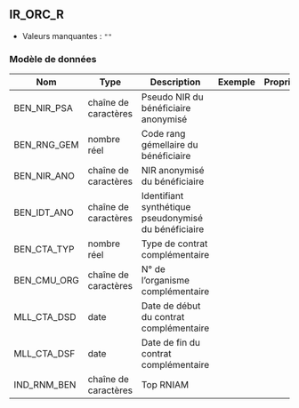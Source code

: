 <!-- SPDX-License-Identifier: MPL-2.0 -->
## IR_ORC_R

- Valeurs manquantes : `""`

### Modèle de données

|Nom|Type|Description|Exemple|Propriétés|
|-|-|-|-|-|
|BEN_NIR_PSA|chaîne de caractères|Pseudo NIR du bénéficiaire anonymisé|||
|BEN_RNG_GEM|nombre réel|Code rang gémellaire du bénéficiaire|||
|BEN_NIR_ANO|chaîne de caractères|NIR anonymisé du bénéficiaire|||
|BEN_IDT_ANO|chaîne de caractères|Identifiant synthétique pseudonymisé du bénéficiaire|||
|BEN_CTA_TYP|nombre réel|Type de contrat complémentaire|||
|BEN_CMU_ORG|chaîne de caractères|N° de l’organisme complémentaire|||
|MLL_CTA_DSD|date|Date de début du contrat complémentaire|||
|MLL_CTA_DSF|date|Date de fin du contrat complémentaire|||
|IND_RNM_BEN|chaîne de caractères|Top RNIAM|||
